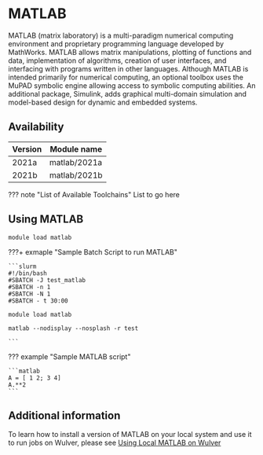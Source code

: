 # MATLAB

MATLAB (matrix laboratory) is a multi-paradigm numerical computing environment and proprietary programming language developed by MathWorks. MATLAB allows matrix manipulations, plotting of functions and data, implementation of algorithms, creation of user interfaces, and interfacing with programs written in other languages. Although MATLAB is intended primarily for numerical computing, an optional toolbox uses the MuPAD symbolic engine allowing access to symbolic computing abilities. An additional package, Simulink, adds graphical multi-domain simulation and model-based design for dynamic and embedded systems.

## Availability

| Version | Module name |
|---------|-------------|
|  2021a  | matlab/2021a |
|  2021b  | matlab/2021b |


??? note "List of Available Toolchains"
    List to go here

## Using MATLAB

```console
module load matlab
```

???+ exmaple "Sample Batch Script to run MATLAB"

    ```slurm
    #!/bin/bash
    #SBATCH -J test_matlab
    #SBATCH -n 1
    #SBATCH -N 1
    #SBATCH - t 30:00

    module load matlab

    matlab --nodisplay --nosplash -r test

    ```

??? example "Sample MATLAB script"

    ```matlab
    A = [ 1 2; 3 4]
    A.**2
    ```


## Additional information
To learn how to install a version of MATLAB on your local system and use it to run jobs on Wulver, please see [Using Local MATLAB on Wulver](matlab_local.md)


